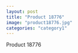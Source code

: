 ```yaml
---
layout: post
title: "Product 18776"
image: "product18776.jpg"
categories: "category1"
---
```

Product 18776
